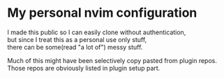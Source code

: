 # My personal nvim configuration

I made this public so I can easily clone without authentication,  
but since I treat this as a personal use only stuff,  
there can be some(read "a lot of") messy stuff.
  
Much of this might have been selectively copy pasted from plugin repos.
Those repos are obviously listed in plugin setup part.

